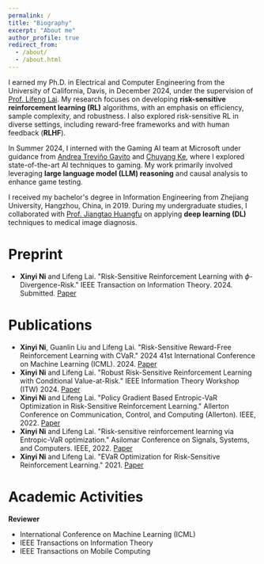 ```yaml
---
permalink: /
title: "Biography"
excerpt: "About me"
author_profile: true
redirect_from: 
  - /about/
  - /about.html
---
```


I earned my Ph.D. in Electrical and Computer Engineering from the University of California, Davis, in December 2024, under the supervision of [Prof. Lifeng Lai](https://scholar.google.com/citations?user=gOhaCfUAAAAJ&hl=en). My research focuses on developing **risk-sensitive reinforcement learning (RL)** algorithms, with an emphasis on efficiency, sample complexity, and robustness. I also explored risk-sensitive RL in diverse settings, including reward-free frameworks and with human feedback (**RLHF**). 

In Summer 2024, I interned with the Gaming AI team at Microsoft under guidance from [Andrea Treviño Gavito](https://www.linkedin.com/in/andrea-trevino-gavito/) and [Chuyang Ke](https://scholar.google.com/citations?user=ITt3x3MAAAAJ&hl=en), where I explored state-of-the-art AI techniques to gaming. My work primarily involved leveraging **large language model (LLM) reasoning** and causal analysis to enhance game testing.

I received my bachelor's degree in Information Engineering from Zhejiang University, Hangzhou, China, in 2019. During my undergraduate studies, I collaborated with [Prof. Jiangtao Huangfu](https://person.zju.edu.cn/en/huangfujt) on applying **deep learning (DL)** techniques to medical image diagnosis.


Preprint
======
- **Xinyi Ni** and Lifeng Lai. "Risk-Sensitive Reinforcement Learning with $\phi$-Divergence-Risk." IEEE Transaction on Information Theory. 2024. Submitted. [Paper](https://faculty.engineering.ucdavis.edu/lai/wp-content/uploads/sites/38/2024/11/TIT_submission.pdf)

Publications
======
- **Xinyi Ni**, Guanlin Liu and Lifeng Lai. "Risk-Sensitive Reward-Free Reinforcement Learning with CVaR." 2024 41st International Conference on Machine Learning (ICML). 2024. [Paper](https://scholar.google.com/citations?user=30opUTcAAAAJ&hl=en)
- **Xinyi Ni** and Lifeng Lai. "Robust Risk-Sensitive Reinforcement Learning with Conditional Value-at-Risk." IEEE Information Theory Workshop (ITW) 2024. [Paper](https://arxiv.org/abs/2405.01718)
- **Xinyi Ni** and Lifeng Lai. "Policy Gradient Based Entropic-VaR Optimization in Risk-Sensitive Reinforcement Learning." Allerton Conference on Communication, Control, and Computing (Allerton). IEEE, 2022. [Paper](https://ieeexplore.ieee.org/abstract/document/9929368)
- **Xinyi Ni** and Lifeng Lai. "Risk-sensitive reinforcement learning via Entropic-VaR optimization." Asilomar Conference on Signals, Systems, and Computers. IEEE, 2022. [Paper](https://ieeexplore.ieee.org/abstract/document/10052026)
- **Xinyi Ni** and Lifeng Lai. "EVaR Optimization for Risk-Sensitive Reinforcement Learning." 2021. [Paper](https://faculty.engineering.ucdavis.edu/lai/wp-content/uploads/sites/38/2022/02/paper_v13.pdf)


Academic Activities
======
**Reviewer**
- International Conference on Machine Learning (ICML)
- IEEE Transactions on Information Theory
- IEEE Transactions on Mobile Computing
